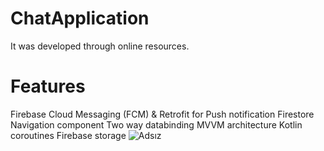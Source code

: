 # ChatApplication
It was developed through online resources.
# Features
Firebase Cloud Messaging (FCM) & Retrofit for Push notification
Firestore
Navigation component
Two way databinding
MVVM architecture
Kotlin coroutines
Firebase storage
![Adsız](https://github.com/MustafaSertac/ChatApplication/assets/46023127/785a577b-0caf-4001-ae56-74a849b2adb0)
